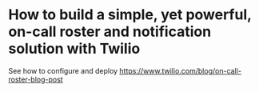 # How to build a simple, yet powerful, on-call roster and notification solution with Twilio

See how to configure and deploy
https://www.twilio.com/blog/on-call-roster-blog-post

